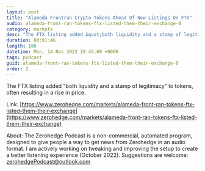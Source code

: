 ```yaml
---
layout: post
title: "Alameda Frontran Crypto Tokens Ahead Of New Listings On FTX"
audio: alameda-front-ran-tokens-ftx-listed-them-their-exchange-0
category: markets
desc: "The FTX listing added &quot;both liquidity and a stamp of legitimacy&quot; to tokens, often resulting in a rise in price. "
duration: 00:01:46
length: 106
datetime: Mon, 14 Nov 2022 18:45:00 +0000
tags: podcast
guid: alameda-front-ran-tokens-ftx-listed-them-their-exchange-0
order: 2
---
```

The FTX listing added &quot;both liquidity and a stamp of legitimacy&quot; to tokens, often resulting in a rise in price. 

Link: [https://www.zerohedge.com/markets/alameda-front-ran-tokens-ftx-listed-them-their-exchange](https://www.zerohedge.com/markets/alameda-front-ran-tokens-ftx-listed-them-their-exchange)

About: The Zerohedge Podcast is a non-commercial, automated program, designed to give people a way to get news from Zerohedge in an audio format.  I am actively working on tweaking and improving the setup to create a better listening experience (October 2022).  Suggestions are welcome: [zerohedgePodcast@outlook.com](mailto:zerohedgePodcast@outlook.com)